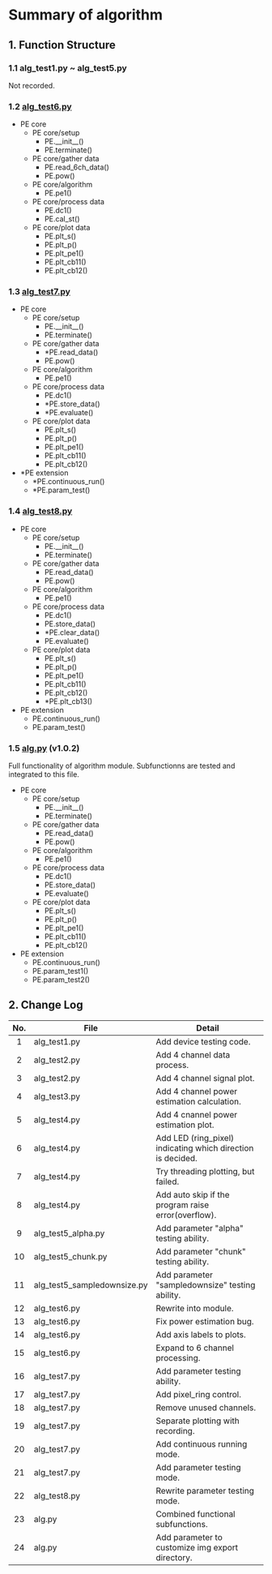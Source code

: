 # Summary of algorithm

## 1. Function Structure

### 1.1 alg_test1.py ~ alg_test5.py

Not recorded.

### 1.2 [alg_test6.py](https://github.com/belongtothenight/SMRBS-ESP32/blob/main/algorithm/alg_tests/alg_test6.py)

- PE core
  - PE core/setup
    - PE.\_\_init__()
    - PE.terminate()
  - PE core/gather data
    - PE.read_6ch_data()
    - PE.pow()
  - PE core/algorithm
    - PE.pe1()
  - PE core/process data
    - PE.dc1()
    - PE.cal_st()
  - PE core/plot data
    - PE.plt_s()
    - PE.plt_p()
    - PE.plt_pe1()
    - PE.plt_cb11()
    - PE.plt_cb12()

### 1.3 [alg_test7.py](https://github.com/belongtothenight/SMRBS-ESP32/blob/main/algorithm/alg_tests/alg_test7.py)

- PE core
  - PE core/setup
    - PE.\_\_init__()
    - PE.terminate()
  - PE core/gather data
    - *PE.read_data()
    - PE.pow()
  - PE core/algorithm
    - PE.pe1()
  - PE core/process data
    - PE.dc1()
    - *PE.store_data()
    - *PE.evaluate()
  - PE core/plot data
    - PE.plt_s()
    - PE.plt_p()
    - PE.plt_pe1()
    - PE.plt_cb11()
    - PE.plt_cb12()
- *PE extension
  - *PE.continuous_run()
  - *PE.param_test()

### 1.4 [alg_test8.py](https://github.com/belongtothenight/SMRBS-ESP32/blob/main/algorithm/alg_tests/alg_test8.py)

- PE core
  - PE core/setup
    - PE.\_\_init__()
    - PE.terminate()
  - PE core/gather data
    - PE.read_data()
    - PE.pow()
  - PE core/algorithm
    - PE.pe1()
  - PE core/process data
    - PE.dc1()
    - PE.store_data()
    - *PE.clear_data()
    - PE.evaluate()
  - PE core/plot data
    - PE.plt_s()
    - PE.plt_p()
    - PE.plt_pe1()
    - PE.plt_cb11()
    - PE.plt_cb12()
    - *PE.plt_cb13()
- PE extension
  - PE.continuous_run()
  - PE.param_test()

### 1.5 [alg.py](https://github.com/belongtothenight/SMRBS-ESP32/blob/main/algorithm/alg.py) (v1.0.2)

Full functionality of algorithm module.
Subfunctionns are tested and integrated to this file.

- PE core
  - PE core/setup
    - PE.\_\_init__()
    - PE.terminate()
  - PE core/gather data
    - PE.read_data()
    - PE.pow()
  - PE core/algorithm
    - PE.pe1()
  - PE core/process data
    - PE.dc1()
    - PE.store_data()
    - PE.evaluate()
  - PE core/plot data
    - PE.plt_s()
    - PE.plt_p()
    - PE.plt_pe1()
    - PE.plt_cb11()
    - PE.plt_cb12()
- PE extension
  - PE.continuous_run()
  - PE.param_test1()
  - PE.param_test2()

## 2. Change Log

| No. | File                        | Detail                                                      |
| :-: | --------------------------- | ----------------------------------------------------------- |
|  1  | alg_test1.py                | Add device testing code.                                    |
|  2  | alg_test2.py                | Add 4 channel data process.                                 |
|  3  | alg_test2.py                | Add 4 channel signal plot.                                  |
|  4  | alg_test3.py                | Add 4 channel power estimation calculation.                 |
|  5  | alg_test4.py                | Add 4 cnannel power estimation plot.                        |
|  6  | alg_test4.py                | Add LED (ring_pixel) indicating which direction is decided. |
|  7  | alg_test4.py                | Try threading plotting, but failed.                         |
|  8  | alg_test4.py                | Add auto skip if the program raise error(overflow).         |
|  9  | alg_test5_alpha.py          | Add parameter "alpha" testing ability.                      |
| 10  | alg_test5_chunk.py          | Add parameter "chunk" testing ability.                      |
| 11  | alg_test5_sampledownsize.py | Add parameter "sampledownsize" testing ability.             |
| 12  | alg_test6.py                | Rewrite into module.                                        |
| 13  | alg_test6.py                | Fix power estimation bug.                                   |
| 14  | alg_test6.py                | Add axis labels to plots.                                   |
| 15  | alg_test6.py                | Expand to 6 channel processing.                             |
| 16  | alg_test7.py                | Add parameter testing ability.                              |
| 17  | alg_test7.py                | Add pixel_ring control.                                     |
| 18  | alg_test7.py                | Remove unused channels.                                     |
| 19  | alg_test7.py                | Separate plotting with recording.                           |
| 20  | alg_test7.py                | Add continuous running mode.                                |
| 21  | alg_test7.py                | Add parameter testing mode.                                 |
| 22  | alg_test8.py                | Rewrite parameter testing mode.                             |
| 23  | alg.py                      | Combined functional subfunctions.                           |
| 24  | alg.py                      | Add parameter to customize img export directory.            |
